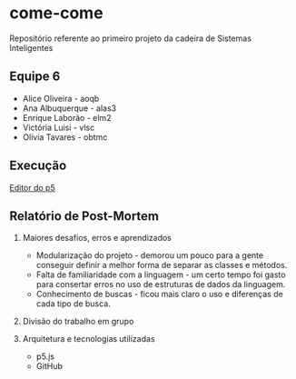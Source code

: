 # come-come
Repositório referente ao primeiro projeto da cadeira de Sistemas Inteligentes

## Equipe 6
- Alice Oliveira - aoqb
- Ana Albuquerque - alas3
- Enrique Laborão - elm2
- Victória Luisi - vlsc
- Olívia Tavares - obtmc

## Execução

[Editor do p5](https://editor.p5js.org/aoqb/full/lWFko8zV0l)

## Relatório de Post-Mortem

1. Maiores desafios, erros e aprendizados
    - Modularização do projeto - demorou um pouco para a gente conseguir definir a melhor forma de separar as classes e métodos.
    - Falta de familiaridade com a linguagem - um certo tempo foi gasto para consertar erros no uso de estruturas de dados da linguagem.
    - Conhecimento de buscas - ficou mais claro o uso e diferenças de cada tipo de busca.

2. Divisão do trabalho em grupo

3. Arquitetura e tecnologias utilizadas
    - p5.js
    - GitHub
